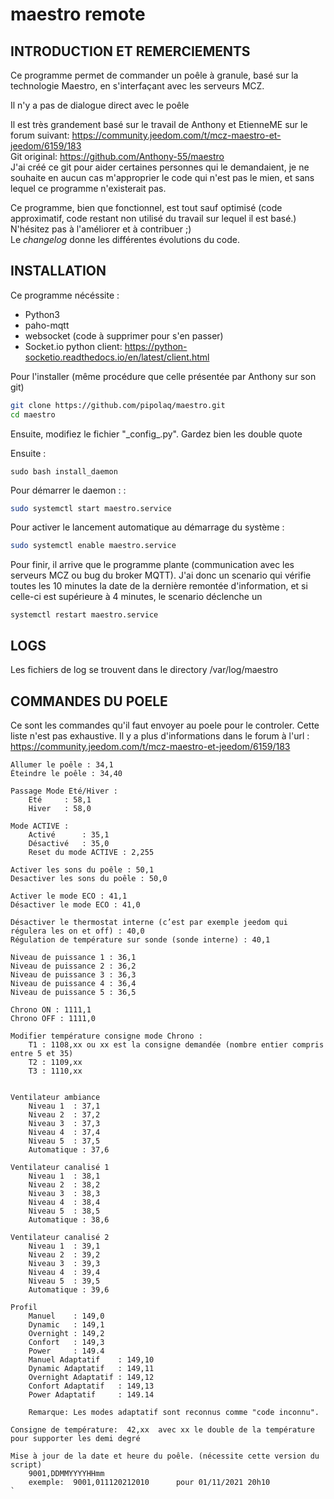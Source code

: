# maestro remote

## INTRODUCTION ET REMERCIEMENTS
Ce programme permet de commander un poêle à granule, basé sur la technologie Maestro, en s'interfaçant avec les serveurs MCZ.

Il n'y a pas de dialogue direct avec le poêle

Il est très grandement basé sur le travail de Anthony et EtienneME sur le forum suivant: https://community.jeedom.com/t/mcz-maestro-et-jeedom/6159/183  
Git original: https://github.com/Anthony-55/maestro  
J'ai créé ce git pour aider certaines personnes qui le demandaient, je ne souhaite en aucun cas m'approprier le code qui n'est pas le mien, et sans lequel ce programme n'existerait pas.

Ce programme, bien que fonctionnel, est tout sauf optimisé (code approximatif, code restant non utilisé du travail sur lequel il est basé.) N'hésitez pas à l'améliorer et à contribuer ;)  
Le *changelog* donne les différentes évolutions du code.

## INSTALLATION
Ce programme nécéssite :
* Python3
* paho-mqtt
* websocket (code à supprimer pour s'en passer)
* Socket.io python client: https://python-socketio.readthedocs.io/en/latest/client.html

Pour l'installer (même procédure que celle présentée par Anthony sur son git)
```sh
git clone https://github.com/pipolaq/maestro.git
cd maestro
```

Ensuite, modifiez le fichier "\_config\_.py". Gardez bien les double quote


Ensuite :

```
sudo bash install_daemon
```



Pour démarrer le daemon : :
```sh
sudo systemctl start maestro.service
```

Pour activer le lancement automatique au démarrage du système :
```sh
sudo systemctl enable maestro.service 
```

Pour finir, il arrive que le programme plante (communication avec les serveurs MCZ ou bug du broker MQTT). J'ai donc un scenario qui vérifie toutes les 10 minutes la date de la dernière remontée d'information, et si celle-ci est supérieure à 4 minutes, le scenario déclenche un 
```
systemctl restart maestro.service
```

## LOGS

Les fichiers de log se trouvent dans le directory /var/log/maestro


## COMMANDES DU POELE
Ce sont les commandes qu'il faut envoyer au poele pour le controler.
Cette liste n'est pas exhaustive. Il y a plus d'informations dans le forum à l'url :
https://community.jeedom.com/t/mcz-maestro-et-jeedom/6159/183

```
Allumer le poêle : 34,1
Éteindre le poêle : 34,40

Passage Mode Eté/Hiver :
    Eté     : 58,1
    Hiver   : 58,0

Mode ACTIVE :
    Activé      : 35,1
    Désactivé   : 35,0
    Reset du mode ACTIVE : 2,255 

Activer les sons du poêle : 50,1
Desactiver les sons du poêle : 50,0

Activer le mode ECO : 41,1
Désactiver le mode ECO : 41,0

Désactiver le thermostat interne (c’est par exemple jeedom qui régulera les on et off) : 40,0
Régulation de température sur sonde (sonde interne) : 40,1

Niveau de puissance 1 : 36,1
Niveau de puissance 2 : 36,2
Niveau de puissance 3 : 36,3
Niveau de puissance 4 : 36,4
Niveau de puissance 5 : 36,5

Chrono ON : 1111,1
Chrono OFF : 1111,0

Modifier température consigne mode Chrono :
    T1 : 1108,xx ou xx est la consigne demandée (nombre entier compris entre 5 et 35)
    T2 : 1109,xx
    T3 : 1110,xx


Ventilateur ambiance
    Niveau 1  : 37,1
    Niveau 2  : 37,2
    Niveau 3  : 37,3
    Niveau 4  : 37,4
    Niveau 5  : 37,5
    Automatique : 37,6
    
Ventilateur canalisé 1
    Niveau 1  : 38,1
    Niveau 2  : 38,2
    Niveau 3  : 38,3
    Niveau 4  : 38,4
    Niveau 5  : 38,5
    Automatique : 38,6
    
Ventilateur canalisé 2
    Niveau 1  : 39,1
    Niveau 2  : 39,2
    Niveau 3  : 39,3
    Niveau 4  : 39,4    
    Niveau 5  : 39,5
    Automatique : 39,6

Profil
    Manuel    : 149,0
    Dynamic   : 149,1
    Overnight : 149,2
    Confort   : 149,3
    Power     : 149.4
    Manuel Adaptatif    : 149,10
    Dynamic Adaptatif   : 149,11
    Overnight Adaptatif : 149,12
    Confort Adaptatif   : 149,13
    Power Adaptatif     : 149.14

    Remarque: Les modes adaptatif sont reconnus comme "code inconnu".

Consigne de température:  42,xx  avec xx le double de la température pour supporter les demi degré

Mise à jour de la date et heure du poêle. (nécessite cette version du script)
    9001,DDMMYYYYHHmm
    exemple:  9001,011120212010      pour 01/11/2021 20h10
`
